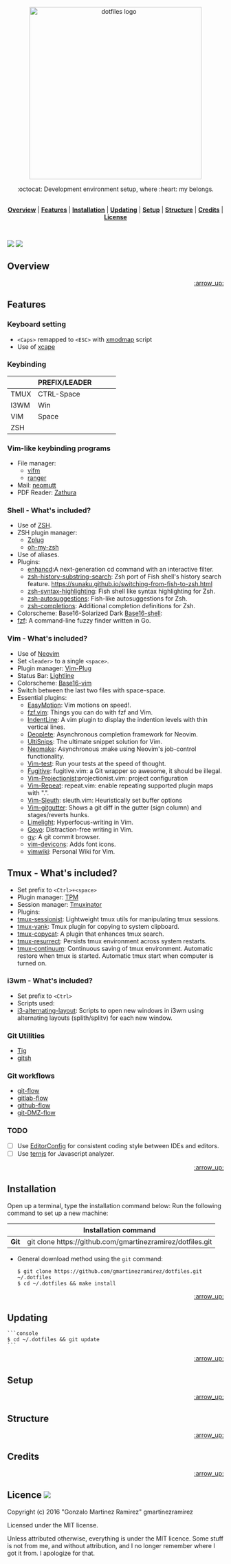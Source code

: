 <!-- In this section add logo or name of the proyect -->
<!-- <h1 align="center">dotfiles</h1> -->

<p align="center">
<img src="https://github.com/jglovier/dotfiles-logo/blob/master/dotfiles-logo.png" alt="dotfiles logo" width="400">
</p>

<!-- In this section add a brief description of the proyect, add (WIP) if is a work in progress -->
<div align="center">:octocat: Development environment setup, where :heart: my belongs.</div>
<br />
<div align="center">
</div>

<!-- In this section add TOC for easy navegation -->
<p align="center">
<b><a href="#overview">Overview</a></b>
|
<b><a href="#features">Features</a></b>
|
<b><a href="#installation">Installation</a></b>
|
<b><a href="#updating">Updating</a></b>
|
<b><a href="#setup">Setup</a></b>
|
<b><a href="#structure">Structure</a></b>
|
<b><a href="#credits">Credits</a></b>
|
<b><a href="#license">License</a></b>
</p>

<br>

<!-- In this section add badges for detailed information -->

![](http://img.shields.io/badge/license-MIT-blue.svg?style=flat-square)
![](https://img.shields.io/badge/documentation-etc-red.svg?style=flat-square)

## Overview

<p align="right"><a href="#top">:arrow_up:</a></p>

## Features

### Keyboard setting
* `<Caps>` remapped to `<ESC>` with [xmodmap](https://wiki.archlinux.org/index.php/xmodmap) script
* Use of [xcape](https://github.com/alols/xcape)

### Keybinding

|      | PREFIX/LEADER |   |   |   |
|------|---------------|---|---|---|
| TMUX |   CTRL-Space  |   |   |   |
| I3WM |      Win      |   |   |   |
| VIM  |     Space     |   |   |   |
| ZSH  |               |   |   |   |


### Vim-like keybinding programs
* File manager:
  * [vifm](https://github.com/vifm/vifm)
  * [ranger](https://github.com/hut/ranger)
* Mail: [neomutt](https://github.com/neomutt/neomutt)
* PDF Reader: [Zathura](https://git.pwmt.org/pwmt/zathura)

### Shell - What's included?
* Use of [ZSH](https://github.com/zsh-users/zsh).
* ZSH plugin manager: 
  * [Zplug](https://github.com/b4b4r07/zplug)
  * [oh-my-zsh](https://github.com/robbyrussell/oh-my-zsh)
* Use of aliases.
* Plugins:
  * [enhancd](https://github.com/b4b4r07/enhancd):A next-generation cd command with an interactive filter.
  * [zsh-history-substring-search](https://github.com/zsh-users/zsh-history-substring-search): Zsh port of Fish shell's history search feature. https://sunaku.github.io/switching-from-fish-to-zsh.html
  * [zsh-syntax-highlighting](https://github.com/zsh-users/zsh-syntax-highlighting): Fish shell like syntax highlighting for Zsh. 
  * [zsh-autosuggestions](https://github.com/zsh-users/zsh-autosuggestions): Fish-like autosuggestions for Zsh.
  * [zsh-completions](https://github.com/zsh-users/zsh-completions): Additional completion definitions for Zsh.
* Colorscheme: Base16-Solarized Dark [Base16-shell](https://github.com/chriskempson/base16-shell):
* [fzf](https://github.com/junegunn/fzf): A command-line fuzzy finder written in Go.

### Vim - What's included?
* Use of [Neovim](https://github.com/neovim/neovim)
* Set `<leader>` to a single `<space>`.
* Plugin manager: [Vim-Plug](https://github.com/junegunn/vim-plug)
* Status Bar: [Lightline](https://github.com/itchyny/lightline.vim)
* Colorscheme: [Base16-vim](https://github.com/chriskempson/base16-vim)
* Switch between the last two files with space-space.
* Essential plugins:
  * [EasyMotion](https://github.com/easymotion/vim-easymotion): Vim motions on speed!.
  * [fzf.vim](https://github.com/junegunn/fzf.vim): Things you can do with fzf and Vim.
  * [IndentLine](https://github.com/Yggdroot/indentLine): A vim plugin to display the indention levels with thin vertical lines.
  * [Deoplete](https://github.com/Shougo/deoplete.nvim): Asynchronous completion framework for Neovim.
  * [UltiSnips](https://github.com/SirVer/ultisnips): The ultimate snippet solution for Vim.
  * [Neomake](https://github.com/benekastah/neomake): Asynchronous :make using Neovim's job-control functionality.
  * [Vim-test](https://github.com/janko-m/vim-test): Run your tests at the speed of thought.
  * [Fugitive](https://github.com/tpope/vim-fugitive): fugitive.vim: a Git wrapper so awesome, it should be illegal.
  * [Vim-Projectionist](https://github.com/tpope/vim-projectionist):projectionist.vim: project configuration
  * [Vim-Repeat](https://github.com/tpope/vim-repeat): repeat.vim: enable repeating supported plugin maps with ".".
  * [Vim-Sleuth](https://github.com/tpope/vim-sleuth): sleuth.vim: Heuristically set buffer options
  * [Vim-gitgutter](https://github.com/airblade/vim-gitgutter): Shows a git diff in the gutter (sign column) and stages/reverts hunks.
  * [Limelight](https://github.com/junegunn/limelight.vim): Hyperfocus-writing in Vim.
  * [Goyo](https://github.com/junegunn/goyo.vim): Distraction-free writing in Vim.
  * [gv](https://github.com/junegunn/gv.vim): A git commit browser.
  * [vim-devicons](https://github.com/ryanoasis/vim-devicons): Adds font icons.
  * [vimwiki](https://github.com/vimwiki/vimwiki): Personal Wiki for Vim.

## Tmux - What's included?
* Set prefix to `<Ctrl>+<space>`
* Plugin manager: [TPM](https://github.com/tmux-plugins/tpm)
* Session manager: [Tmuxinator](https://github.com/tmuxinator/tmuxinator)
* Plugins:
 * [tmux-sessionist](https://github.com/tmux-plugins/tmux-sessionist): Lightweight tmux utils for manipulating tmux sessions.
 * [tmux-yank](https://github.com/tmux-plugins/tmux-yank): Tmux plugin for copying to system clipboard.
 * [tmux-copycat](https://github.com/tmux-plugins/tmux-copycat): A plugin that enhances tmux search.
 * [tmux-resurrect](https://github.com/tmux-plugins/tmux-resurrect): Persists tmux environment across system restarts. 
 * [tmux-continuum](https://github.com/tmux-plugins/tmux-continuum): Continuous saving of tmux environment. Automatic restore when tmux is started. Automatic tmux start when computer is turned on.

### i3wm - What's included?
* Set prefix to `<Ctrl>`
* Scripts used:
 * [i3-alternating-layout](https://github.com/olemartinorg/i3-alternating-layout): Scripts to open new windows in i3wm using alternating layouts (splith/splitv) for each new window.

### Git Utilities
* [Tig](https://github.com/jonas/tig)
* [gitsh](https://github.com/thoughtbot/gitsh)

### Git workflows
* [git-flow](https://github.com/nvie/gitflow)
* [gitlab-flow](https://about.gitlab.com/2014/09/29/gitlab-flow/)
* [github-flow](https://guides.github.com/introduction/flow/)
* [git-DMZ-flow](https://gist.github.com/djspiewak/9f2f91085607a4859a66)

### TODO
- [ ] Use [EditorConfig](https://github.com/editorconfig) for consistent coding style between IDEs and editors.
- [ ] Use [ternjs](https://github.com/ternjs) for Javascript analyzer.

<p align="right"><a href="#top">:arrow_up:</a></p>

## Installation

Open up a terminal, type the installation command below:
Run the following command to set up a new machine:

<table>
    <thead>
        <tr>
            <th></th>
            <th><a name="oneliner">Installation command</a></th>
        </tr>
    </thead>
    <tbody>
        <tr>
            <td><strong>Git</strong></td>
            <td>git clone https://github.com/gmartinezramirez/dotfiles.git</td>
        </tr>
    </tbody>
</table>

- General download method using the `git` command:

	```console
	$ git clone https://github.com/gmartinezramirez/dotfiles.git ~/.dotfiles
	$ cd ~/.dotfiles && make install
	```

<p align="right"><a href="#top">:arrow_up:</a></p>

## Updating

	```console
	$ cd ~/.dotfiles && git update
	```

<p align="right"><a href="#top">:arrow_up:</a></p>

## Setup

<p align="right"><a href="#top">:arrow_up:</a></p>

## Structure

<p align="right"><a href="#top">:arrow_up:</a></p>

## Credits

<p align="right"><a href="#top">:arrow_up:</a></p>

## Licence ![](http://img.shields.io/badge/license-MIT-blue.svg?style=flat-square)

Copyright (c) 2016 "Gonzalo Martinez Ramirez" gmartinezramirez

Licensed under the MIT license.

Unless attributed otherwise, everything is under the MIT licence. Some stuff is not from me, and without attribution, and I no longer remember where I got it from. I apologize for that.

